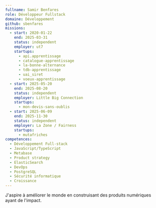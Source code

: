 ```yaml
---
fullname: Samir Benfares
role: Développeur Fullstack
domaine: Développement
github: sbenfares
missions:
  - start: 2020-01-22
    end: 2025-03-31
    status: independent
    employer: ut7
    startups:
      - api.apprentissage
      - catalogue-apprentissage
      - la-bonne-alternance
      - tdb-apprentissage
      - uai_siret
      - voeux-apprentissage
  - start: 2025-05-20
    end: 2025-08-20
    status: independent
    employer: Little Big Connection
    startups:
      - mon-devis-sans-oublis
  - start: 2025-06-09
    end: 2025-11-30
    status: independent
    employer: La Zone / Fairness
    startups:
      - mutafriches
competences:
  - Développement Full-stack
  - JavaScript/TypeScript
  - Metabase
  - Product strategy
  - ElasticSearch
  - DevOps
  - PostgreSQL
  - Sécurité informatique
  - Croissance
---
```

J'aspire à améliorer le monde en construisant des produits numériques ayant de l'impact.